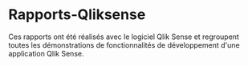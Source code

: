 # Rapports-Qliksense
Ces rapports ont été réalisés avec le logiciel Qlik Sense et regroupent toutes les démonstrations de fonctionnalités de développement d'une application Qlik Sense.
